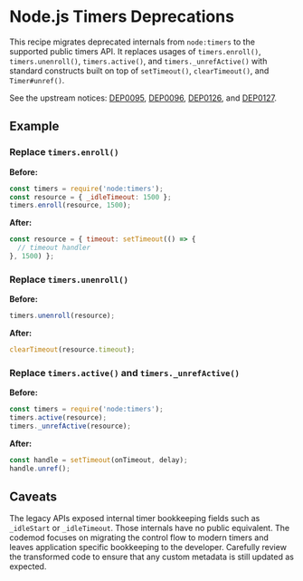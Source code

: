 # Node.js Timers Deprecations

This recipe migrates deprecated internals from `node:timers` to the supported public timers API. It replaces usages of `timers.enroll()`, `timers.unenroll()`, `timers.active()`, and `timers._unrefActive()` with standard constructs built on top of `setTimeout()`, `clearTimeout()`, and `Timer#unref()`.

See the upstream notices: [DEP0095](https://nodejs.org/api/deprecations.html#DEP0095), [DEP0096](https://nodejs.org/api/deprecations.html#DEP0096), [DEP0126](https://nodejs.org/api/deprecations.html#DEP0126), and [DEP0127](https://nodejs.org/api/deprecations.html#DEP0127).

## Example

### Replace `timers.enroll()`

**Before:**

```js
const timers = require('node:timers');
const resource = { _idleTimeout: 1500 };
timers.enroll(resource, 1500);
```

**After:**

```js
const resource = { timeout: setTimeout(() => {
  // timeout handler
}, 1500) };
```

### Replace `timers.unenroll()`

**Before:**

```js
timers.unenroll(resource);
```

**After:**

```js
clearTimeout(resource.timeout);
```

### Replace `timers.active()` and `timers._unrefActive()`

**Before:**

```js
const timers = require('node:timers');
timers.active(resource);
timers._unrefActive(resource);
```

**After:**

```js
const handle = setTimeout(onTimeout, delay);
handle.unref();
```

## Caveats

The legacy APIs exposed internal timer bookkeeping fields such as `_idleStart` or `_idleTimeout`. Those internals have no public equivalent. The codemod focuses on migrating the control flow to modern timers and leaves application specific bookkeeping to the developer. Carefully review the transformed code to ensure that any custom metadata is still updated as expected.
